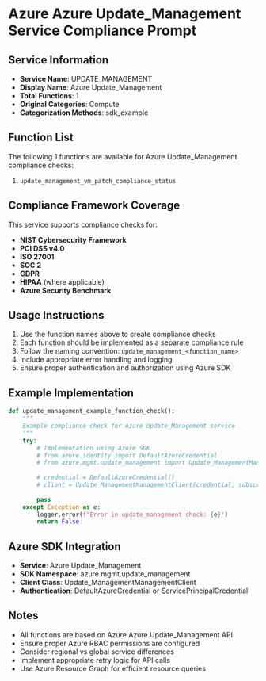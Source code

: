 # Azure Azure Update_Management Service Compliance Prompt

## Service Information
- **Service Name**: UPDATE_MANAGEMENT
- **Display Name**: Azure Update_Management
- **Total Functions**: 1
- **Original Categories**: Compute
- **Categorization Methods**: sdk_example

## Function List
The following 1 functions are available for Azure Update_Management compliance checks:

1. `update_management_vm_patch_compliance_status`


## Compliance Framework Coverage
This service supports compliance checks for:
- **NIST Cybersecurity Framework**
- **PCI DSS v4.0**
- **ISO 27001**
- **SOC 2**
- **GDPR**
- **HIPAA** (where applicable)
- **Azure Security Benchmark**

## Usage Instructions
1. Use the function names above to create compliance checks
2. Each function should be implemented as a separate compliance rule
3. Follow the naming convention: `update_management_<function_name>`
4. Include appropriate error handling and logging
5. Ensure proper authentication and authorization using Azure SDK

## Example Implementation
```python
def update_management_example_function_check():
    """
    Example compliance check for Azure Update_Management service
    """
    try:
        # Implementation using Azure SDK
        # from azure.identity import DefaultAzureCredential
        # from azure.mgmt.update_management import Update_ManagementManagementClient
        
        # credential = DefaultAzureCredential()
        # client = Update_ManagementManagementClient(credential, subscription_id)
        
        pass
    except Exception as e:
        logger.error(f"Error in update_management check: {e}")
        return False
```

## Azure SDK Integration
- **Service**: Azure Update_Management
- **SDK Namespace**: azure.mgmt.update_management
- **Client Class**: Update_ManagementManagementClient
- **Authentication**: DefaultAzureCredential or ServicePrincipalCredential

## Notes
- All functions are based on Azure Azure Update_Management API
- Ensure proper Azure RBAC permissions are configured
- Consider regional vs global service differences
- Implement appropriate retry logic for API calls
- Use Azure Resource Graph for efficient resource queries
